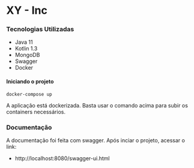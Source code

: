 # XY - Inc

### Tecnologias Utilizadas

* Java 11
* Kotlin 1.3
* MongoDB
* Swagger
* Docker

#### Iniciando o projeto

    docker-compose up
    
A aplicação está dockerizada. Basta usar o comando acima para subir os containers necessários.

### Documentação
A documentação foi feita com swagger. 
Após inciar o projeto, acessar o link:

* http://localhost:8080/swagger-ui.html
